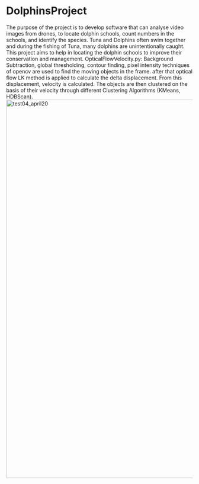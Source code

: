 # DolphinsProject
The purpose of the project is to develop software that can analyse video images from drones, to locate dolphin schools, count numbers in the schools, and identify the species. Tuna and Dolphins often swim together and during the fishing of Tuna, many dolphins are unintentionally caught. This project aims to help in locating the dolphin schools to improve their conservation and management.
OpticalFlowVelocity.py:
Background Subtraction, global thresholding, contour finding, pixel intensity techniques of opencv are used to find the moving objects in the frame. after that 
optical flow LK method is applied to calculate the delta displacement. From this displacement, velocity is calculated. The objects are then clustered on the basis of their velocity through different Clustering Algorithms (KMeans, HDBScan).
<img width="1022" alt="test04_april20" src="https://user-images.githubusercontent.com/25576435/83128337-31aa2800-a0d3-11ea-8e51-f5418e6b24cc.PNG">

